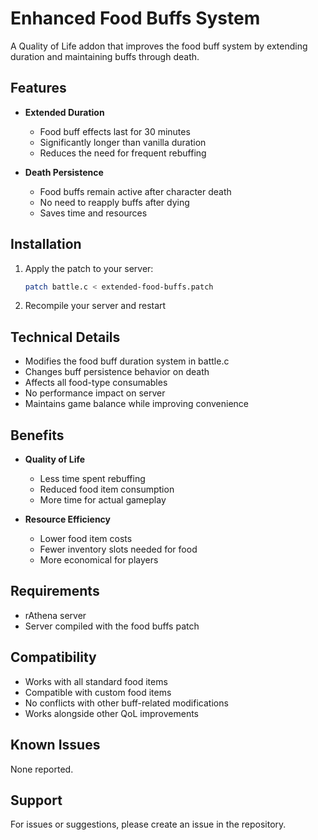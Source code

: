 # Enhanced Food Buffs System

A Quality of Life addon that improves the food buff system by extending duration and maintaining buffs through death.

## Features

- **Extended Duration**
  - Food buff effects last for 30 minutes
  - Significantly longer than vanilla duration
  - Reduces the need for frequent rebuffing

- **Death Persistence**
  - Food buffs remain active after character death
  - No need to reapply buffs after dying
  - Saves time and resources

## Installation

1. Apply the patch to your server:
   ```bash
   patch battle.c < extended-food-buffs.patch
   ```

2. Recompile your server and restart

## Technical Details

- Modifies the food buff duration system in battle.c
- Changes buff persistence behavior on death
- Affects all food-type consumables
- No performance impact on server
- Maintains game balance while improving convenience

## Benefits

- **Quality of Life**
  - Less time spent rebuffing
  - Reduced food item consumption
  - More time for actual gameplay

- **Resource Efficiency**
  - Lower food item costs
  - Fewer inventory slots needed for food
  - More economical for players

## Requirements

- rAthena server
- Server compiled with the food buffs patch

## Compatibility

- Works with all standard food items
- Compatible with custom food items
- No conflicts with other buff-related modifications
- Works alongside other QoL improvements

## Known Issues

None reported.

## Support

For issues or suggestions, please create an issue in the repository. 
